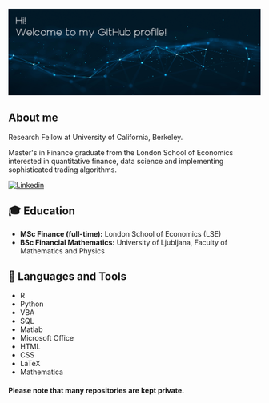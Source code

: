 [![Header](https://github.com/matejske/matejske/blob/main/Git_profile_picture.jpg)]()

## About me
Research Fellow at University of California, Berkeley.

Master's in Finance graduate from the London School of Economics interested in quantitative finance, data science and implementing sophisticated trading algorithms. 

[![Linkedin](https://img.shields.io/badge/LinkedIn-0077B5?style=for-the-badge&logo=linkedin&logoColor=white)](https://www.linkedin.com/in/matej-skerlep/)


## :mortar_board: Education

-  **MSc Finance (full-time):** London School of Economics (LSE)
-  **BSc Financial Mathematics:** University of Ljubljana, Faculty of Mathematics and Physics


## :wrench: Languages and Tools

-  R
-  Python
-  VBA
-  SQL
-  Matlab
-  Microsoft Office
-  HTML
-  CSS
-  LaTeX
-  Mathematica


#### Please note that many repositories are kept private.
